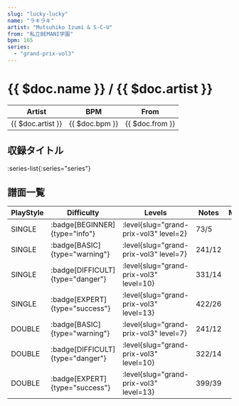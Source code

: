 ```yaml
---
slug: "lucky-lucky"
name: "ラキラキ"
artist: "Mutsuhiko Izumi & S-C-U"
from: "私立BEMANI学園"
bpm: 165
series:
  - "grand-prix-vol3"
---
```


# {{ $doc.name }} / {{ $doc.artist }}

|Artist|BPM|From|
|------|---|----|
|{{ $doc.artist }}|{{ $doc.bpm }}|{{ $doc.from }}|

## 収録タイトル

:series-list{:series="series"}

## 譜面一覧

|PlayStyle|Difficulty|Levels|Notes|Movie|
|---------|----------|------|-----|-----|
|SINGLE| :badge[BEGINNER]{type="info"}|<div class="field is-grouped is-grouped-multiline"> :level{slug="grand-prix-vol3" level=2}</div>|73/5||
|SINGLE| :badge[BASIC]{type="warning"}|<div class="field is-grouped is-grouped-multiline"> :level{slug="grand-prix-vol3" level=7}</div>|241/12||
|SINGLE| :badge[DIFFICULT]{type="danger"}|<div class="field is-grouped is-grouped-multiline"> :level{slug="grand-prix-vol3" level=10}</div>|331/14||
|SINGLE| :badge[EXPERT]{type="success"}|<div class="field is-grouped is-grouped-multiline"> :level{slug="grand-prix-vol3" level=13}</div>|422/26||
|DOUBLE| :badge[BASIC]{type="warning"}|<div class="field is-grouped is-grouped-multiline"> :level{slug="grand-prix-vol3" level=7}</div>|241/12||
|DOUBLE| :badge[DIFFICULT]{type="danger"}|<div class="field is-grouped is-grouped-multiline"> :level{slug="grand-prix-vol3" level=10}</div>|322/14||
|DOUBLE| :badge[EXPERT]{type="success"}|<div class="field is-grouped is-grouped-multiline"> :level{slug="grand-prix-vol3" level=13}</div>|399/39||
